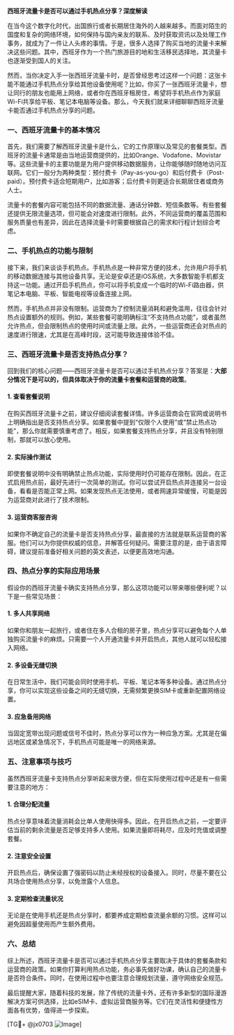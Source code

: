 **西班牙流量卡是否可以通过手机热点分享？深度解读**

在当今这个数字化时代，出国旅行或者长期居住海外的人越来越多。而面对陌生的国度和复杂的网络环境，如何保持与国内亲友的联系、及时获取资讯以及处理工作事务，就成为了一件让人头疼的事情。于是，很多人选择了购买当地的流量卡来解决这些问题。其中，西班牙作为一个热门旅游目的地和生活移民选择地，其流量卡也逐渐受到国人的关注。

然而，当你决定入手一张西班牙流量卡时，是否曾经思考过这样一个问题：这张卡能不能通过手机热点分享给其他设备使用呢？比如，你买了一张西班牙流量卡，想让同行的朋友也能用上网络，或者你在西班牙租房住，希望将手机热点作为家庭Wi-Fi共享给平板、笔记本电脑等设备。那么，今天我们就来详细聊聊西班牙流量卡能否通过手机热点分享的问题。

### 一、西班牙流量卡的基本情况

首先，我们需要了解西班牙流量卡是什么，它的工作原理以及常见的套餐类型。西班牙的流量卡通常是由当地运营商提供的，比如Orange、Vodafone、Movistar等。这些流量卡的主要功能是为用户提供移动数据服务，让你能够随时随地访问互联网。它们一般分为两种类型：预付费卡（Pay-as-you-go）和后付费卡（Post-paid）。预付费卡适合短期用户，比如游客；后付费卡则更适合长期居住者或商务人士。

流量卡的套餐内容可能包括不同的数据流量、通话分钟数、短信条数等。有些套餐还提供无限流量选项，但可能会对速度进行限制。此外，不同运营商的覆盖范围和服务质量也有差异，因此在选择流量卡时需要根据自己的需求和行程计划综合考虑。

### 二、手机热点的功能与限制

接下来，我们来谈谈手机热点。手机热点是一种非常方便的技术，允许用户将手机的移动数据连接与其他设备共享。无论是安卓还是iOS系统，大多数智能手机都支持这一功能。通过开启手机热点，你可以将手机变成一个临时的Wi-Fi路由器，供笔记本电脑、平板、智能电视等设备连接上网。

然而，手机热点并非没有限制。运营商为了控制流量消耗和避免滥用，往往会针对热点设置额外的规则。例如，某些套餐可能明确标注“不支持热点功能”，或者虽然允许热点，但会限制热点的使用时间或流量上限。此外，一些运营商还会对热点的速度进行限速，尤其是在高峰时段，这可能导致连接体验不佳。

### 三、西班牙流量卡是否支持热点分享？

回到我们的核心问题——西班牙流量卡是否可以通过手机热点分享？答案是：**大部分情况下是可以的，但具体取决于你的流量卡套餐和运营商的政策**。

#### 1. **查看套餐说明**
在购买西班牙流量卡之前，建议仔细阅读套餐详情。许多运营商会在官网或说明书上明确指出是否支持热点分享。如果套餐中提到“仅限个人使用”或“禁止热点功能”，那么你就需要慎重考虑了。相反，如果套餐支持热点分享，并且没有特别限制，那就可以放心使用。

#### 2. **实际操作测试**
即使套餐说明中没有明确禁止热点功能，实际使用时仍可能存在限制。因此，在正式启用热点前，最好先进行一次简单的测试。你可以尝试开启热点并连接另一台设备，看看是否能正常上网。如果发现热点无法使用，或者网速异常缓慢，可能是因为运营商对此进行了技术限制。

#### 3. **运营商客服咨询**
如果你不确定自己的流量卡是否支持热点分享，最直接的方法就是联系运营商的客服。他们可以为你提供权威的信息，并解答任何疑问。需要注意的是，由于语言障碍，建议提前准备好相关问题的英文表述，以便更高效地沟通。

### 四、热点分享的实际应用场景

假设你的西班牙流量卡确实支持热点分享，那么这项功能可以带来哪些便利呢？以下是一些常见场景：

#### 1. **多人共享网络**
如果你和朋友一起旅行，或者住在多人合租的房子里，热点分享可以避免每个人单独购买流量卡的麻烦。只需要一个人开通流量卡并开启热点，其他人就可以轻松接入网络。

#### 2. **多设备无缝切换**
在日常生活中，我们可能会同时使用手机、平板、笔记本等多种设备。通过热点分享，你可以实现这些设备之间的无缝切换，无需频繁更换SIM卡或重新配置网络设置。

#### 3. **应急备用网络**
当固定宽带出现问题或信号不佳时，热点分享可以作为一种应急方案。尤其是在偏远地区或紧急情况下，手机热点可能是唯一的网络来源。

### 五、注意事项与技巧

虽然西班牙流量卡支持热点分享听起来很方便，但在实际使用过程中还是有一些需要注意的地方：

#### 1. **合理分配流量**
热点分享意味着流量消耗会比单人使用快得多。因此，在开启热点之前，一定要评估当前的剩余流量是否足够支持多人使用。如果流量即将耗尽，应及时充值或调整套餐。

#### 2. **注意安全设置**
开启热点后，确保设置了强密码以防止未经授权的设备接入。同时，尽量不要在公共场合使用热点分享，以免泄露个人信息。

#### 3. **定期检查流量状况**
无论是在使用手机还是热点分享时，都要养成定期检查流量余额的习惯。这样可以避免因超量使用而产生额外费用。

### 六、总结

综上所述，西班牙流量卡是否可以通过手机热点分享主要取决于具体的套餐条款和运营商的政策。如果你打算利用热点功能，务必事先做好功课，确认自己的流量卡是否符合条件。同时，在使用过程中也要注意合理规划流量，遵守网络安全规范。

最后提醒大家，随着科技的发展，除了传统的流量卡外，还有许多新型的国际漫游解决方案可供选择，比如eSIM卡、虚拟运营商服务等。它们在灵活性和便捷性方面各有优势，值得进一步探索。

[TG💪+ @jx0703 ![Image](https://github.com/user-attachments/assets/dbca1d08-cadb-493c-b0ec-ad6f7a83f270)]
